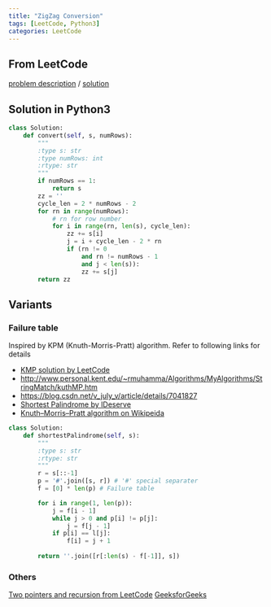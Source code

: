 ```yaml
---
title: "ZigZag Conversion"
tags: [LeetCode, Python3]
categories: LeetCode
---
```


## From LeetCode
[problem description](https://leetcode.com/problems/zigzag-conversion/description/)
/
[solution](https://leetcode.com/problems/zigzag-conversion/solution/#approach-2-visit-by-row)

## Solution in Python3
```python
class Solution:
    def convert(self, s, numRows):
        """
        :type s: str
        :type numRows: int
        :rtype: str
        """
        if numRows == 1:
            return s
        zz = ''
        cycle_len = 2 * numRows - 2
        for rn in range(numRows):
            # rn for row number
            for i in range(rn, len(s), cycle_len):
                zz += s[i]
                j = i + cycle_len - 2 * rn
                if (rn != 0 
                    and rn != numRows - 1 
                    and j < len(s)): 
                    zz += s[j]
        return zz
```

## Variants

### Failure table
Inspired by KPM (Knuth-Morris-Pratt) algorithm. Refer to following links for details
- [KMP solution by LeetCode](https://leetcode.com/problems/shortest-palindrome/solution/#approach-3-kmp-accepted)
- <http://www.personal.kent.edu/~rmuhamma/Algorithms/MyAlgorithms/StringMatch/kuthMP.htm>
- <https://blog.csdn.net/v_july_v/article/details/7041827>
- [Shortest Palindrome by IDeserve](https://www.youtube.com/watch?v=c4akpqTwE5g)
- [Knuth–Morris–Pratt algorithm on Wikipeida](https://en.wikipedia.org/wiki/Knuth%E2%80%93Morris%E2%80%93Pratt_algorithm)

```python
class Solution:
    def shortestPalindrome(self, s):
        """
        :type s: str
        :rtype: str
        """
        r = s[::-1]
        p = '#'.join([s, r]) # '#' special separater
        f = [0] * len(p) # Failure table

        for i in range(1, len(p)):
            j = f[i - 1]
            while j > 0 and p[i] != p[j]:
                j = f[j - 1]
            if p[i] == l[j]:
                f[i] = j + 1
        
        return ''.join([r[:len(s) - f[-1]], s])
```

### Others
[Two pointers and recursion from LeetCode](https://leetcode.com/problems/shortest-palindrome/solution/#approach-2-two-pointers-and-recursion-accepted)
[GeeksforGeeks](https://www.geeksforgeeks.org/minimum-insertions-to-form-shortest-palindrome/)

